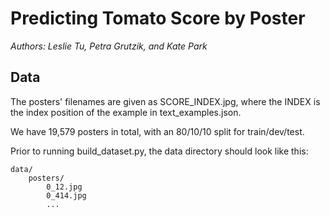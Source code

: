 # Predicting Tomato Score by Poster

*Authors: Leslie Tu, Petra Grutzik, and Kate Park*

## Data

The posters' filenames are given as SCORE_INDEX.jpg, where the INDEX is the index position of the example in text_examples.json.

We have 19,579 posters in total, with an 80/10/10 split for train/dev/test.

Prior to running build_dataset.py, the data directory should look like this:
```
data/
	posters/
		0_12.jpg
		0_414.jpg
		...
```